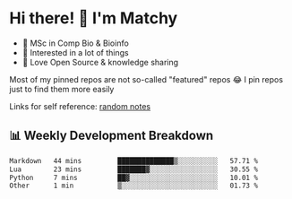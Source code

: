 # Hi there! 👋 I'm Matchy

- 🧬 MSc in Comp Bio & Bioinfo
- 🎈 Interested in a lot of things
- 💜 Love Open Source & knowledge sharing

Most of my pinned repos are not so-called "featured" repos 😂 I pin repos just to find them more easily

Links for self reference: [random notes](https://matchy233.github.io/random-notes)

## 📊 Weekly Development Breakdown

<!--START_SECTION:waka-->

```txt
Markdown   44 mins         ██████████████▒░░░░░░░░░░   57.71 %
Lua        23 mins         ███████▓░░░░░░░░░░░░░░░░░   30.55 %
Python     7 mins          ██▓░░░░░░░░░░░░░░░░░░░░░░   10.01 %
Other      1 min           ▒░░░░░░░░░░░░░░░░░░░░░░░░   01.73 %
```

<!--END_SECTION:waka-->
